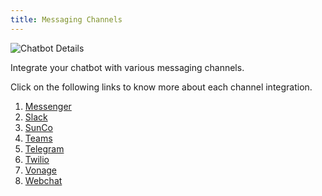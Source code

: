 ```yaml
---
title: Messaging Channels
---
```

![Chatbot Details](/img/docs/chatbot_messenger.png)

Integrate your chatbot with various messaging channels.

Click on the following links to know more about each channel integration.
1. [Messenger](./messaging-channels/../../messaging-channels/direct-integrations/facebook-messenger.md)
2. [Slack](./messaging-channels/../../messaging-channels/direct-integrations/slack.md)
3. [SunCo](./messaging-channels/../../messaging-channels/broker-integrations/sunco.md)
4. [Teams](./messaging-channels/../../messaging-channels/direct-integrations/microsoft-teams.md)
5. [Telegram](./messaging-channels/../../messaging-channels/direct-integrations/telegram.md)
6. [Twilio](./messaging-channels/../../messaging-channels/broker-integrations/twilio.md)
7. [Vonage](./messaging-channels/../../messaging-channels/broker-integrations/vonage.md)
8. [Webchat](./messaging-channels/../../messaging-channels/direct-integrations/facebook-messenger.md)
